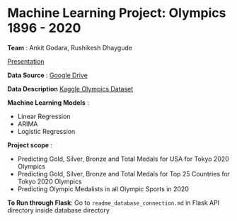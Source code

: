 # Machine Learning Project: Olympics 1896 - 2020

**Team** : Ankit Godara, Rushikesh Dhaygude

[Presentation](https://drive.google.com/file/d/1fLLRSHATnKIshJvXfXS-zz_2k5JL5zGe/view)


**Data Source** : [Google Drive]([https://drive.google.com/drive/folders/1n7jqmNPlnJFJWDQNVLNJZBZr6pp5nww-?usp=sharing](https://drive.google.com/file/d/1-RSDB4wELrGFX5hieZ7fTDe-liq_cAGl/view?usp=sharing))

**Data Description**
[Kaggle Olympics Dataset](https://www.kaggle.com/heesoo37/120-years-of-olympic-history-athletes-and-results)

**Machine Learning Models** : 
- Linear Regression
- ARIMA
- Logistic Regression

**Project scope** :
- Predicting Gold, Silver, Bronze and Total Medals for USA for Tokyo 2020 Olympics
- Predicting Gold, Silver, Bronze and Total Medals for Top 25 Countries for Tokyo 2020 Olympics
- Predicting Olympic Medalists in all Olympic Sports in 2020


**To Run through Flask**: Go to `readme_database_connection.md` in Flask API directory inside database directory
